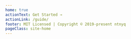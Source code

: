```yaml
---
home: true
actionText: Get Started →
actionLink: /guide/
footer: MIT Licensed | Copyright © 2019-present ntnyq
pageClass: site-home
---
```


<div class="hero-icon">
  <vp-icon color="#3eaf7c" name="vue" />
</div>

